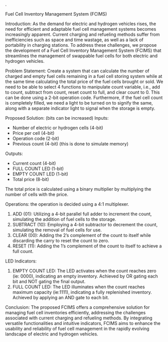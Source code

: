 .

Fuel Cell Inventory Management System (FCIMS)

Introduction:
As the demand for electric and hydrogen vehicles rises, the need for efficient and adaptable fuel cell management systems becomes increasingly apparent. Current charging and refueling methods suffer from inefficiencies such as space and time wastage, as well as a lack of portability in charging stations. To address these challenges, we propose the development of a Fuel Cell Inventory Management System (FCIMS) that streamlines the management of swappable fuel cells for both electric and hydrogen vehicles.

Problem Statement:
Create a system that can calculate the number of charged and empty fuel cells remaining in a fuel cell storing system while at the same time calculating the total price of the fuel cells brought or sold. We need to be able to select 4 functions to manipulate count variable, i.e., add to count, subtract from count, reset count to full, and clear count to 0. This can be done using a 2-bit operation code. Furthermore, if the fuel cell count is completely filled, we need a light to be turned on to signify the 
same, along with a separate indicator light to signal when the storage is empty.

Proposed Solution: (bits can be increased)
Inputs:
- Number of electric or hydrogen cells (4-bit)
- Price per cell (4-bit)
- Operation code (2-bit)
- Previous count (4-bit) (this is done to simulate memory)

Outputs:
- Current count (4-bit)
- FULL COUNT LED (1-bit)
- EMPTY COUNT LED (1-bit)
- Total price (8-bit)

The total price is calculated using a binary multiplier by multiplying the number of cells with the price.

Operations: the operation is decided using a 4:1 multiplexer.
1. ADD (01): Utilizing a 4-bit parallel full adder to increment the count, simulating the addition of fuel cells to the storage.
2. SUBTRACT (10): Employing a 4-bit subtractor to decrement the count, simulating the removal of fuel cells for use.
3. CLEAR (00): Adding the 2’s complement of the count to itself while discarding the carry to reset the count to zero.
4. RESET (11): Adding the 1’s complement of the count to itself to achieve a full count.

LED Indicators:
1. EMPTY COUNT LED: The LED activates when the count reaches zero (ie: 0000), indicating an empty inventory. Achieved by OR gating each bit and NOT gating the final output.
2. FULL COUNT LED: The LED illuminates when the count reaches maximum capacity (ie:1111), indicating a fully replenished inventory. Achieved by applying an AND gate to each bit.

Conclusion:
The proposed FCIMS offers a comprehensive solution for managing fuel cell inventories efficiently, addressing the challenges associated with current charging and refueling methods. By integrating versatile functionalities and intuitive indicators, FCIMS aims to enhance the usability and reliability of fuel cell management in the rapidly evolving landscape of electric and hydrogen vehicles.
